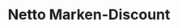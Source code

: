 ---
title: "Netto Marken-Discount"
url: /ludwigshafen-am-rhein/netto-marken-discount-maxdorfer-strasse/
shop: Supermarkt
---
